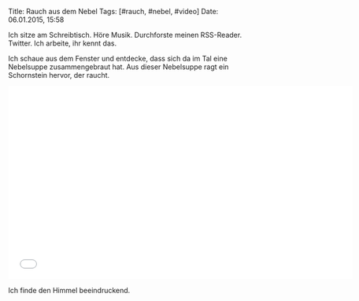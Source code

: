 Title: Rauch aus dem Nebel
Tags: [#rauch, #nebel, #video]
Date: 06.01.2015, 15:58

Ich sitze am Schreibtisch. Höre Musik. Durchforste meinen RSS-Reader. Twitter. Ich arbeite, ihr kennt das.

Ich schaue aus dem Fenster und entdecke, dass sich da im Tal eine Nebelsuppe zusammengebraut hat. Aus dieser Nebelsuppe ragt ein Schornstein hervor, der raucht.

<iframe src="//player.vimeo.com/video/116065643?byline=0&amp;portrait=0" width="700" height="393" frameborder="0" webkitallowfullscreen mozallowfullscreen allowfullscreen></iframe>

Ich finde den  Himmel beeindruckend.

